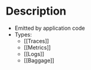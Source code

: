 # Description
- Emitted by application code
- Types:
	- [[Traces]]
	- [[Metrics]]
	- [[Logs]]
	- [[Baggage]]